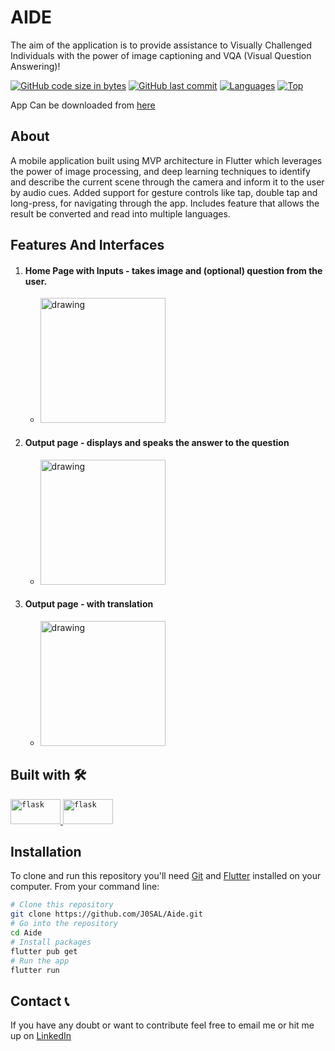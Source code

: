 # AIDE
The aim of the application is to provide assistance to Visually Challenged Individuals with the power of image captioning and VQA (Visual Question Answering)!


[![GitHub code size in bytes](https://img.shields.io/github/languages/code-size/J0SAL/Aide?logo=github&style=for-the-badge)](https://github.com/J0SAL/) 
[![GitHub last commit](https://img.shields.io/github/last-commit/J0SAL/Aide?style=for-the-badge&logo=git)](https://github.com/J0SAL/) 
[![Languages](https://img.shields.io/github/languages/count/J0SAL/Aide?style=for-the-badge)](https://github.com/J0SAL/Aide)
[![Top](https://img.shields.io/github/languages/top/J0SAL/Aide?style=for-the-badge&label=Top%20Languages)](https://github.com/J0SAL/Aide)

App Can be downloaded from [here](https://drive.google.com/file/d/1NYjzN_gT-s5hc6oX1v0rbW26hif88mRJ/view?usp=sharing)

## About
A mobile application built using MVP architecture in Flutter which leverages the power of image processing, and deep learning techniques to identify and describe the current scene through the camera and inform it to the user by audio cues. Added support for gesture controls like tap, double tap and long-press, for navigating through the app. Includes feature that allows the result be converted and read into multiple languages.

## Features And Interfaces
1. #### Home Page with Inputs - takes image and (optional) question from the user.
   - <img src="https://user-images.githubusercontent.com/52382282/177548148-c80cad98-e060-48fe-88b3-33448e26f1b9.png" alt="drawing" width="200" />
2. #### Output page - displays and speaks the answer to the question
   - <img src="https://user-images.githubusercontent.com/52382282/177548498-cd873d06-06c0-4220-a378-c8e0f8c975df.png" alt="drawing" width="200" />
3. #### Output page - with translation
   - <img src="https://user-images.githubusercontent.com/52382282/177548763-bf386550-e5cd-41ca-95a2-cd352bed6bf4.png" alt="drawing" width="200" />


## Built with 🛠️
<p align="left"> 
 <a href="https://flutter.dev/" target="_blank"> 
  <code><img src="https://user-images.githubusercontent.com/52382282/177539764-0dfa07cf-0520-41c1-b796-3d46791c1c98.png" alt="flask" width="80" height="40"/></code>
 </a>  
 <a href="https://flask.palletsprojects.com/en/2.1.x/" target="_blank"> 
  <code><img src="https://user-images.githubusercontent.com/52382282/169838948-2289424c-0423-41db-9e42-b4e5a30f1c8e.png" alt="flask" width="80" height="40"/></code>
 </a> 

</p>

## Installation

To clone and run this repository you'll need [Git](https://git-scm.com) and [Flutter](https://docs.flutter.dev/get-started/install) installed on your computer. From your command line:

```bash
# Clone this repository
git clone https://github.com/J0SAL/Aide.git
# Go into the repository
cd Aide
# Install packages
flutter pub get
# Run the app
flutter run
```


## Contact 📞

If you have any doubt or want to contribute feel free to email me or hit me up on [LinkedIn](https://linkedin.com/in/joy-almeida0)
